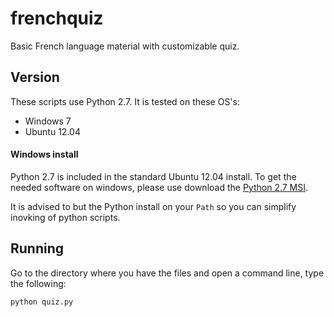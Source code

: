 frenchquiz
==========

Basic French language material with customizable quiz.

Version
-------

These scripts use Python 2.7. It is tested on these OS's:

* Windows 7
* Ubuntu 12.04


#### Windows install

Python 2.7 is included in the standard Ubuntu 12.04 install. To get the needed software on windows, please use download the [Python 2.7 MSI][winpy].

It is advised to but the Python install on your `Path` so you can simplify inovking of python scripts.

Running
-------

Go to the directory where you have the files and open a command line, type the following:

    python quiz.py


[winpy]: http://www.python.org/ftp/python/2.7.3/python-2.7.3.msi "Python installer for Windows 7"